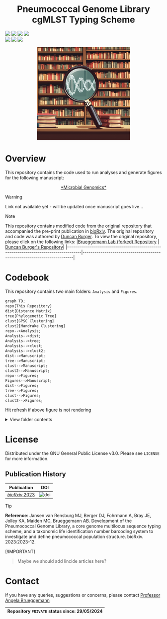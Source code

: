 <h1 align="center">
  Pneumococcal Genome Library cgMLST Typing Scheme
</h1>

![](https://img.shields.io/badge/R-276DC3?style=for-the-badge&logo=r&logoColor=white)
![](https://img.shields.io/badge/RStudio-75AADB?style=for-the-badge&logo=RStudio&logoColor=white)
![](https://img.shields.io/badge/Shell_Script-121011?style=for-the-badge&logo=gnu-bash&logoColor=white)
![](https://img.shields.io/badge/GitHub-100000?style=for-the-badge&logo=github&logoColor=white)  
![](https://img.shields.io/badge/Repository_created:-29_May_2024-green)
![](https://img.shields.io/badge/Last_update:-29_May_2024-black)
![](https://img.shields.io/badge/PRIVATE-red)

<p align="center">
  <img width="300" height="300" src=pgl.png>
</p>

# Overview
This repository contains the code used to run analyses and generate figures for the following manuscript:  
<p align="center">
<a href="www.page.com">*Microbial Genomics*</a>
</p>  

>[!WARNING]
>Link not available yet - will be updated once manuscript goes live...  

> [!NOTE]  
> This repository contains modified code from the original repository that accompanied the pre-print publication in [bioRxiv](https://www.biorxiv.org/content/10.1101/2023.12.19.571883v1). The original repository and code was authored by [Duncan Burger](https://github.com/duncanberger). To view the original repository, please click on the following links:
> |[Brueggemann Lab (forked) Repository](https://github.com/brueggemann-lab/PGL_cgMLST) | [Duncan Burger's Repository](https://github.com/duncanberger/PGL_cgMLST)|
> |-------------------------------------------------------------------------------------|-------------------------------------------------------------------------|   

# Codebook
This repository contains two main folders: `Analysis` and `Figures`. 
```mermaid
graph TD;
repo[This Repository]
dist[Distance Matrix]
tree[Phylogenetic Tree]
clust[GPSC Clustering]
clust2[Mandrake Clustering]
repo-->Analysis;
Analysis-->dist;
Analysis-->tree;
Analysis-->clust;
Analysis-->clust2;
dist-->Manuscript;
tree-->Manuscript;
clust-->Manuscript;
clust2-->Manuscript;
repo-->Figures;
Figures-->Manuscript;
dist-->Figures;
tree-->Figures;
clust-->Figures;
clust2-->Figures;
```  
Hit refresh if above figure is not rendering


































<details>
<summary>View folder contents</summary>
<ol>
  <li>Analysis - contains the code used to generate:</li>
  <ol>
      <li>the distance matrix</li>
      <li>the phylogenetic tree</li>
    <li>GPSC and Mandrake clustering</li>
    </ol>
  <li>Figures - contains the R code in markdown format used to generate main and supplementary figures</li>
</ol>
</details>

# License
Distributed under the GNU General Public License v3.0. Please see `LICENSE` for more information.
## Publication History
|**Publication**|**DOI**|
|-------------------------------|------|
|[*bioRxiv* 2023](https://www.biorxiv.org/content/10.1101/2023.12.19.571883v1)|![doi](https://img.shields.io/badge/DOI-https://doi.org/10.1101/2023.12.19.571883-blue)|  

>[!TIP]
>**Reference**: Jansen van Rensburg MJ, Berger DJ, Fohrmann A, Bray JE, Jolley KA, Maiden MC, Brueggemann AB. Development of the Pneumococcal Genome Library, a core genome multilocus sequence typing scheme, and a taxonomic life identification number barcoding system to investigate and define pneumococcal population structure. bioRxiv. 2023:2023-12.  

[!IMPORTANT]
> Maybe we should add lincide articles here?
# Contact
If you have any queries, suggestions or concerns, please contact [Professor Angela Brueggemann](mailto:angela.brueggemann@ndph.ox.ac.uk)  

|Repository `PRIVATE` status since: 29/05/2024|
|--------------------------------------------|
